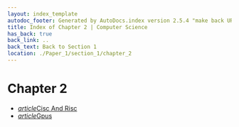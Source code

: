 ```yaml
---
layout: index_template
autodoc_footer: Generated by AutoDocs.index version 2.5.4 "make back URLs relative" ⓒ Starwort, 2020
title: Index of Chapter 2 | Computer Science
has_back: true
back_link: ..
back_text: Back to Section 1
location: ./Paper_1/section_1/chapter_2
---
```


# **Chapter 2**

- <a href='./cisc_and_risc.html'><i title='MD file' class="material-icons">article</i>Cisc And Risc</a>
- <a href='./gpus.html'><i title='MD file' class="material-icons">article</i>Gpus</a>
